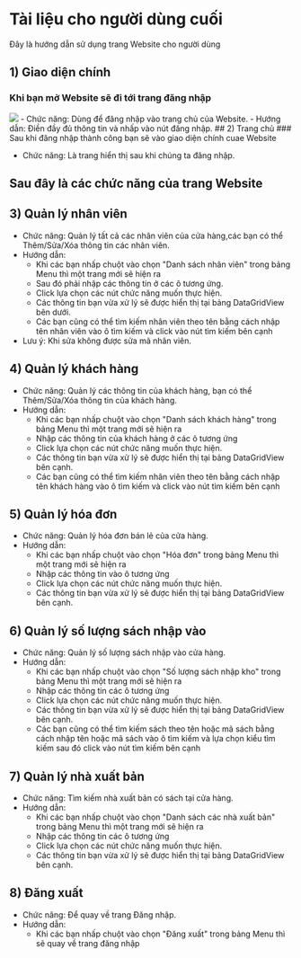

# Tài liệu cho người dùng cuối

Đây là hướng dẫn sử dụng trang Website cho người dùng

## 1) Giao diện chính
### Khi bạn mở Website sẽ đi tới trang đăng nhập
<img src="IMG/anh_dn;">
- Chức năng: Dùng để đăng nhập vào trang chủ của Website. 
- Hướng dẫn: Điền đầy đủ thông tin và nhấp vào nút đăng nhập.
## 2) Trang chủ
### Sau khi đăng nhập thành công bạn sẽ vào giao diện chính cuae Website

- Chức năng: Là trang hiển thị sau khi chúng ta đăng nhập. 
## Sau đây là các chức năng của trang Website
## 3) Quản lý nhân viên

- Chức năng: Quản lý tất cả các nhân viên của cửa hàng,các bạn có thể Thêm/Sửa/Xóa thông tin các nhân viên.
- Hướng dẫn:
  <ul>
    <li>Khi các bạn nhấp chuột vào chọn "Danh sách nhân viên" trong bảng Menu thì một trang mới sẽ hiện ra</li>
    <li>Sau đó phải nhập các thông tin ở các ô tương ứng.</li>
    <li>Click lựa chọn các nút chức năng muốn thực hiện.</li>
    <li>Các thông tin bạn vừa xử lý sẽ được hiển thị tại bảng DataGridView bên dưới.</li>
    <li>Các bạn cũng có thể tìm kiếm nhân viên theo tên bằng cách nhập tên nhân viên vào ô tìm kiếm và click vào nút tìm kiếm bên cạnh</li>
  </ul>
- Lưu ý: Khi sửa không được sửa mã nhân viên.
## 4) Quản lý khách hàng

* Chức năng: Quản lý các thông tin của khách hàng, bạn có thể Thêm/Sửa/Xóa thông tin của khách hàng.
* Hướng dẫn:
  <ul>
    <li>Khi các bạn nhấp chuột vào chọn "Danh sách khách hàng" trong bảng Menu thì một trang mới sẽ hiện ra</li>
    <li>Nhập các thông tin của khách hàng ở các ô tương ứng</li>
    <li>Click lựa chọn các nút chức năng muốn thực hiện.</li>
    <li>Các thông tin bạn vừa xử lý sẽ được hiển thị tại bảng DataGridView bên cạnh.</li>
     <li>Các bạn cũng có thể tìm kiếm nhân viên theo tên bằng cách nhập tên khách hàng vào ô tìm kiếm và click vào nút tìm kiếm bên cạnh</li>
  </ul>
## 5) Quản lý hóa đơn

* Chức năng: Quản lý hóa đơn bán lẻ của cửa hàng.
* Hướng dẫn:
  <ul>
    <li>Khi các bạn nhấp chuột vào chọn "Hóa đơn" trong bảng Menu thì một trang mới sẽ hiện ra</li>
    <li>Nhập các thông tin vào ô tương ứng</li>
    <li>Click lựa chọn các nút chức năng muốn thực hiện.</li>
    <li>Các thông tin bạn vừa xử lý sẽ được hiển thị tại bảng DataGridView bên cạnh.</li>
  </ul>
## 6) Quản lý số lượng sách nhập vào

* Chức năng: Quản lý số lượng sách nhập vào cửa hàng.
* Hướng dẫn:
  <ul>
    <li>Khi các bạn nhấp chuột vào chọn "Số lượng sách nhập kho" trong bảng Menu thì một trang mới sẽ hiện ra</li>
    <li>Nhập các thông tin các ô tương ứng</li>
    <li>Click lựa chọn các nút chức năng muốn thực hiện.</li>
    <li>Các thông tin bạn vừa xử lý sẽ được hiển thị tại bảng DataGridView bên cạnh.</li>
    <li>Các bạn cũng có thể tìm kiếm sách theo tên hoặc mã sách bằng cách nhập tên hoặc mã sách vào ô tìm kiếm và lựa chọn kiểu tìm kiếm sau đó click vào nút tìm kiếm bên cạnh</li>
  </ul>
## 7) Quản lý nhà xuất bản

* Chức năng: Tìm kiếm nhà xuất bản có sách tại cửa hàng.
* Hướng dẫn:
  <ul>
    <li>Khi các bạn nhấp chuột vào chọn "Danh sách các nhà xuất bản" trong bảng Menu thì một trang mới sẽ hiện ra</li>
    <li>Nhập các thông tin các ô tương ứng</li>
    <li>Click lựa chọn các nút chức năng muốn thực hiện.</li>
    <li>Các thông tin bạn vừa xử lý sẽ được hiển thị tại bảng DataGridView bên cạnh.</li>
  </ul>

## 8) Đăng xuất

* Chức năng: Để quay về trang Đăng nhập.
* Hướng dẫn: 
  <ul>
    <li>Khi các bạn nhấp chuột vào chọn "Đăng xuất" trong bảng Menu thì sẽ quay về trang đăng nhập</li>
  </ul>
